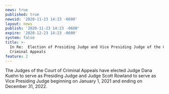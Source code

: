 ```yaml
---
news: true
published: true
newsid: '2020-11-23 14:23 -0600'
layout: news
publish: '2020-11-23 14:23 -0600'
expire: '2020-12-23 14:23 -0600'
system: false
title: >-
  In Re:  Election of Presiding Judge and Vice Presiding Judge of the Court of
  Criminal Appeals
feature: 2
---
```

The Judges of the Court of Criminal Appeals have elected Judge Dana Kuehn to serve as Presiding Judge and Judge Scott Rowland to serve as Vice Presiding Judge beginning on January 1, 2021 and ending on December 31, 2022.

